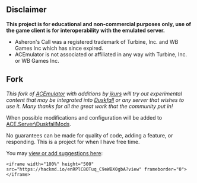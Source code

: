 ## Disclaimer

**This project is for educational and non-commercial purposes  only, use of the game client is for interoperability with the emulated  server.**

- Asheron's Call was a registered trademark of Turbine, Inc. and WB Games Inc which has since expired.
- ACEmulator is not associated or affiliated in any way with Turbine, Inc. or WB Games Inc.



## Fork

*This fork of [ACEmulator](https://github.com/ACEmulator/ACE) with additions by [jkurs](https://github.com/jkurs/ACE/tree/Infinite-Progression) will try out experimental content that may be integrated into [Duskfall](https://discord.com/invite/tB2fmcs3Bp) or any server that wishes to use it.  Many thanks for all the great work that the community put in!*

When possible modifications and configuration will be added to [ACE.Server\DuskfallMods](https://github.com/aquafir/ACE/tree/server_duskfall/Source/ACE.Server/DuskfallMods).

No guarantees can be made for quality of code, adding a feature, or responding.  This is a project for when I have free time.



You may [view or add suggestions here](https://hackmd.io/enRPlC8OTuq_C9eWBX0gbA?edit):

```
<iframe width="100%" height="500" src="https://hackmd.io/enRPlC8OTuq_C9eWBX0gbA?view" frameborder="0"></iframe>
```